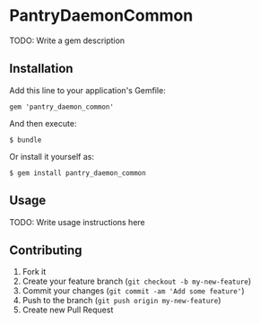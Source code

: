 # PantryDaemonCommon

TODO: Write a gem description

## Installation

Add this line to your application's Gemfile:

    gem 'pantry_daemon_common'

And then execute:

    $ bundle

Or install it yourself as:

    $ gem install pantry_daemon_common

## Usage

TODO: Write usage instructions here

## Contributing

1. Fork it
2. Create your feature branch (`git checkout -b my-new-feature`)
3. Commit your changes (`git commit -am 'Add some feature'`)
4. Push to the branch (`git push origin my-new-feature`)
5. Create new Pull Request
